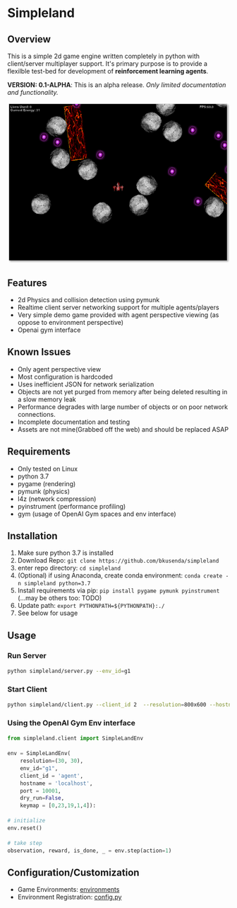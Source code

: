 # Simpleland

## Overview
This is a simple 2d game engine written completely in python with client/server multiplayer support. It's primary purpose is to provide a flexilble test-bed for development of **reinforcement learning agents**.

**VERSION: 0.1-ALPHA**: This is an alpha release.  *Only limited documentation and functionality.*

![Game Screenshot](https://raw.githubusercontent.com/bkusenda/simpleland/master/assets/game_screen1.png "Game screenshot")

## Features
- 2d Physics and collision detection using pymunk
- Realtime client server networking support for multiple agents/players
- Very simple demo game provided with agent perspective viewing (as oppose to environment perspective)
- Openai gym interface

## Known Issues
- Only agent perspective view
- Most configuration is hardcoded
- Uses inefficient JSON for network serialization
- Objects are not yet purged from memory after being deleted resulting in a slow memory leak
- Performance degrades with large number of objects or on poor network connections.
- Incomplete documentation and testing
- Assets are not mine(Grabbed off the web) and should be replaced ASAP

## Requirements
- Only tested on Linux
- python 3.7
- pygame (rendering)
- pymunk (physics)
- l4z (network compression)
- pyinstrument (performance profiling)
- gym (usage of OpenAI Gym spaces and env interface)

## Installation

1. Make sure python 3.7 is installed
1. Download Repo:  ```git clone https://github.com/bkusenda/simpleland```
1. enter repo directory: ```cd simpleland```
1. (Optional) if using Anaconda, create conda environment: ```conda create -n simpleland python=3.7```
1. Install requirements via pip: ```pip install pygame pymunk pyinstrument``` (...may be others too: TODO)
1. Update path: ```export PYTHONPATH=${PYTHONPATH}:./```
1. See below for usage


## Usage
### Run Server

```bash
python simpleland/server.py --env_id=g1
```

### Start Client
```bash
python simpleland/client.py --client_id 2  --resolution=800x600 --hostname=YOURHOSTNAME --env_id=g1
```

### Using the OpenAI Gym Env interface

```python
from simpleland.client import SimpleLandEnv

env = SimpleLandEnv(
    resolution=(30, 30), 
    env_id="g1", 
    client_id = 'agent', 
    hostname = 'localhost', 
    port = 10001, 
    dry_run=False, 
    keymap = [0,23,19,1,4]):

# initialize
env.reset()

# take step
observation, reward, is_done, _ = env.step(action=1)

```

## Configuration/Customization

- Game Environments: [environments](environments/)
- Environment Registration: [config.py](simpleland/environment.py)
